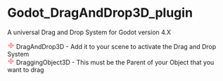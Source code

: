 # Godot_DragAndDrop3D_plugin
 
A universal Drag and Drop System for Godot version 4.X


<img src="addons/DragAndDrop3D/dragIcon.png" width="16"/> DragAndDrop3D - Add it to your scene to activate the Drag and Drop System
<br>
<img src="addons/DragAndDrop3D/dragIcon.png" width="16"/> DraggingObject3D - This must be the Parent of your Object that you want to drag
